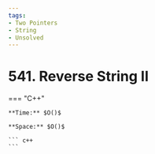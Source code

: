 ```yaml
---
tags:
- Two Pointers
- String
- Unsolved
---
```



# 541. Reverse String II

=== "C++"

    **Time:** $O()$

    **Space:** $O()$

    ``` c++
    ```